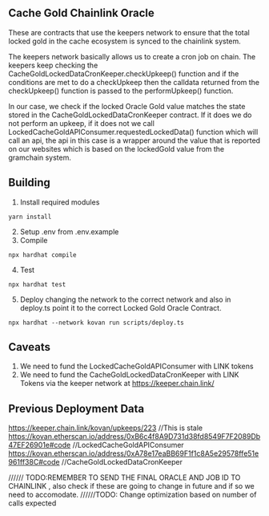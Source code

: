 ## Cache Gold Chainlink Oracle 
These are contracts that use the keepers network to ensure that the total locked gold in the cache ecosystem is synced to the chainlink system.  

The keepers network basically allows us to create a cron job on chain. The keepers keep checking the CacheGoldLockedDataCronKeeper.checkUpkeep() function and
if the conditions are met to do a checkUpkeep then the calldata returned from the checkUpkeep() function is passed to the performUpkeep() function.

In our case, we check if the locked Oracle Gold value matches the state stored in the CacheGoldLockedDataCronKeeper contract. If it does we do not perform an upkeep, if
it does not we call LockedCacheGoldAPIConsumer.requestedLockedData() function which will call an api, the api in this case is a wrapper around the value that is reported on our websites
which is based on the lockedGold value from the gramchain system.

## Building
1. Install required modules
```
yarn install
```
2. Setup .env from .env.example
3. Compile
```
npx hardhat compile
```
4. Test 
```
npx hardhat test
```
5. Deploy changing the network to the correct network and also in deploy.ts point it to the correct Locked Gold Oracle Contract.
```
npx hardhat --network kovan run scripts/deploy.ts
```

## Caveats
1. We need to fund the LockedCacheGoldAPIConsumer with LINK tokens
2. We need to fund the CacheGoldLockedDataCronKeeper with LINK Tokens via the keeper network at https://keeper.chain.link/


## Previous Deployment Data
https://keeper.chain.link/kovan/upkeeps/223  //This is stale
https://kovan.etherscan.io/address/0xB6c4f8A9D731d38fd8549F7F2089Db47EF26901e#code  //LockedCacheGoldAPIConsumer
https://kovan.etherscan.io/address/0xA78e17eaBB69F1f1c8A5e29578ffe51e961ff38C#code   //CacheGoldLockedDataCronKeeper

////// TODO:REMEMBER TO SEND THE FINAL ORACLE AND JOB ID TO  CHAINLINK , also check if these are going to change in future and if so we need to accomodate.
//////TODO: Change optimization based on number of calls expected
